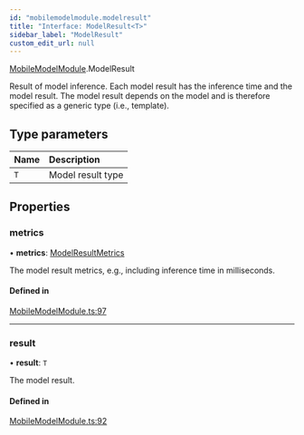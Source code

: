 ```yaml
---
id: "mobilemodelmodule.modelresult"
title: "Interface: ModelResult<T>"
sidebar_label: "ModelResult"
custom_edit_url: null
---
```


[MobileModelModule](../modules/mobilemodelmodule.md).ModelResult

Result of model inference. Each model result has the inference time and the
model result. The model result depends on the model and is therefore
specified as a generic type (i.e., template).

## Type parameters

| Name | Description |
| :------ | :------ |
| `T` | Model result type |

## Properties

### metrics

• **metrics**: [ModelResultMetrics](mobilemodelmodule.modelresultmetrics.md)

The model result metrics, e.g., including inference time in milliseconds.

#### Defined in

[MobileModelModule.ts:97](https://github.com/pytorch/live/blob/32625fb/react-native-pytorch-core/src/MobileModelModule.ts#L97)

___

### result

• **result**: `T`

The model result.

#### Defined in

[MobileModelModule.ts:92](https://github.com/pytorch/live/blob/32625fb/react-native-pytorch-core/src/MobileModelModule.ts#L92)
